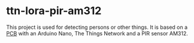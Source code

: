 # ttn-lora-pir-am312


This project is used for detecting persons or other things. It is based on a <a href="https://github.com/bvdbrule/Nano-Lora-PIr">PCB</a> with an Arduino Nano, The Things Network and a PIR sensor AM312.
 

